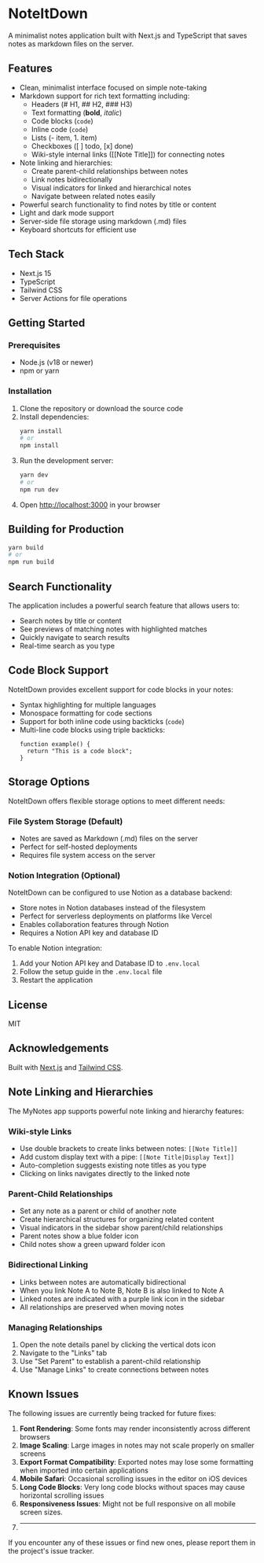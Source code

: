 # NoteItDown

A minimalist notes application built with Next.js and TypeScript that saves notes as markdown files on the server.

## Features

- Clean, minimalist interface focused on simple note-taking
- Markdown support for rich text formatting including:
  - Headers (# H1, ## H2, ### H3)
  - Text formatting (**bold**, *italic*)
  - Code blocks (```code```)
  - Inline code (`code`)
  - Lists (- item, 1. item)
  - Checkboxes ([ ] todo, [x] done)
  - Wiki-style internal links ([[Note Title]]) for connecting notes
- Note linking and hierarchies:
  - Create parent-child relationships between notes
  - Link notes bidirectionally
  - Visual indicators for linked and hierarchical notes
  - Navigate between related notes easily
- Powerful search functionality to find notes by title or content
- Light and dark mode support
- Server-side file storage using markdown (.md) files
- Keyboard shortcuts for efficient use

## Tech Stack

- Next.js 15
- TypeScript
- Tailwind CSS
- Server Actions for file operations

## Getting Started

### Prerequisites

- Node.js (v18 or newer)
- npm or yarn

### Installation

1. Clone the repository or download the source code
2. Install dependencies:
   ```bash
   yarn install
   # or
   npm install
   ```
3. Run the development server:
   ```bash
   yarn dev
   # or
   npm run dev
   ```
4. Open [http://localhost:3000](http://localhost:3000) in your browser

## Building for Production

```bash
yarn build
# or
npm run build
```

## Search Functionality

The application includes a powerful search feature that allows users to:
- Search notes by title or content
- See previews of matching notes with highlighted matches
- Quickly navigate to search results
- Real-time search as you type

## Code Block Support

NoteItDown provides excellent support for code blocks in your notes:
- Syntax highlighting for multiple languages
- Monospace formatting for code sections
- Support for both inline code using backticks (`code`) 
- Multi-line code blocks using triple backticks:
  ```
  function example() {
    return "This is a code block";
  }
  ```

## Storage Options

NoteItDown offers flexible storage options to meet different needs:

### File System Storage (Default)
- Notes are saved as Markdown (.md) files on the server
- Perfect for self-hosted deployments
- Requires file system access on the server

### Notion Integration (Optional)
NoteItDown can be configured to use Notion as a database backend:
- Store notes in Notion databases instead of the filesystem
- Perfect for serverless deployments on platforms like Vercel
- Enables collaboration features through Notion
- Requires a Notion API key and database ID

To enable Notion integration:
1. Add your Notion API key and Database ID to `.env.local`
2. Follow the setup guide in the `.env.local` file
3. Restart the application

## License

MIT

## Acknowledgements

Built with [Next.js](https://nextjs.org/) and [Tailwind CSS](https://tailwindcss.com/).

## Note Linking and Hierarchies

The MyNotes app supports powerful note linking and hierarchy features:

### Wiki-style Links
- Use double brackets to create links between notes: `[[Note Title]]`
- Add custom display text with a pipe: `[[Note Title|Display Text]]`
- Auto-completion suggests existing note titles as you type
- Clicking on links navigates directly to the linked note

### Parent-Child Relationships
- Set any note as a parent or child of another note
- Create hierarchical structures for organizing related content
- Visual indicators in the sidebar show parent/child relationships
- Parent notes show a blue folder icon
- Child notes show a green upward folder icon

### Bidirectional Linking
- Links between notes are automatically bidirectional
- When you link Note A to Note B, Note B is also linked to Note A
- Linked notes are indicated with a purple link icon in the sidebar
- All relationships are preserved when moving notes

### Managing Relationships
1. Open the note details panel by clicking the vertical dots icon
2. Navigate to the "Links" tab
3. Use "Set Parent" to establish a parent-child relationship
4. Use "Manage Links" to create connections between notes



## Known Issues

The following issues are currently being tracked for future fixes:

1. **Font Rendering**: Some fonts may render inconsistently across different browsers
2. **Image Scaling**: Large images in notes may not scale properly on smaller screens
3. **Export Format Compatibility**: Exported notes may lose some formatting when imported into certain applications
4. **Mobile Safari**: Occasional scrolling issues in the editor on iOS devices
5. **Long Code Blocks**: Very long code blocks without spaces may cause horizontal scrolling issues
6. **Responsiveness Issues**: Might not be full responsive on all mobile screen sizes.
7. ---

If you encounter any of these issues or find new ones, please report them in the project's issue tracker.